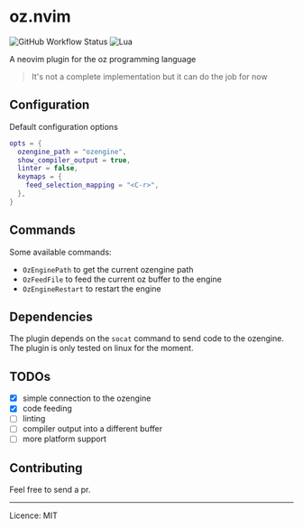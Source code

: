 # oz.nvim

![GitHub Workflow Status](https://img.shields.io/github/actions/workflow/status/luxluth/oz.nvim/lint-test.yml?branch=main&style=for-the-badge)
![Lua](https://img.shields.io/badge/Made%20with%20Lua-blueviolet.svg?style=for-the-badge&logo=lua)

A neovim plugin for the oz programming language

> It's not a complete implementation but it can do the job for now

## Configuration

Default configuration options

```lua
opts = {
  ozengine_path = "ozengine",
  show_compiler_output = true,
  linter = false,
  keymaps = {
    feed_selection_mapping = "<C-r>",
  },
}
```

## Commands

Some available commands:

- `OzEnginePath` to get the current ozengine path
- `OzFeedFile` to feed the current oz buffer to the engine
- `OzEngineRestart` to restart the engine

## Dependencies

The plugin depends on the `socat` command to send code to the ozengine. The plugin is only
tested on linux for the moment.

## TODOs

- [x] simple connection to the ozengine
- [x] code feeding
- [ ] linting
- [ ] compiler output into a different buffer
- [ ] more platform support

## Contributing

Feel free to send a pr.

---

Licence: MIT
